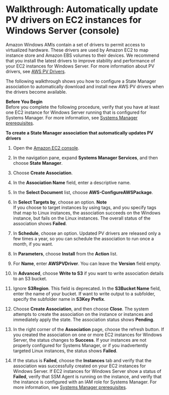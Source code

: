 # Walkthrough: Automatically update PV drivers on EC2 instances for Windows Server \(console\)<a name="sysman-state-pvdriver"></a>

Amazon Windows AMIs contain a set of drivers to permit access to virtualized hardware\. These drivers are used by Amazon EC2 to map instance store and Amazon EBS volumes to their devices\. We recommend that you install the latest drivers to improve stability and performance of your EC2 instances for Windows Server\. For more information about PV drivers, see [AWS PV Drivers](https://docs.aws.amazon.com/AWSEC2/latest/WindowsGuide/xen-drivers-overview.html#xen-driver-awspv)\.

The following walkthrough shows you how to configure a State Manager association to automatically download and install new AWS PV drivers when the drivers become available\.

**Before You Begin**  
Before you complete the following procedure, verify that you have at least one EC2 instance for Windows Server running that is configured for Systems Manager\. For more information, see [Systems Manager prerequisites](systems-manager-prereqs.md)\. 

**To create a State Manager association that automatically updates PV drivers**

1. Open the [Amazon EC2 console](https://console.aws.amazon.com/ec2/)\. 

1. In the navigation pane, expand **Systems Manager Services**, and then choose **State Manager**\.

1. Choose **Create Association**\.

1. In the **Association Name** field, enter a descriptive name\.

1. In the **Select Document** list, choose **AWS\-ConfigureAWSPackage**\.

1. In **Select Targets by**, choose an option\.
**Note**  
If you choose to target instances by using tags, and you specify tags that map to Linux instances, the association succeeds on the Windows instance, but fails on the Linux instances\. The overall status of the association shows **Failed**\.

1. In **Schedule**, choose an option\. Updated PV drivers are released only a few times a year, so you can schedule the association to run once a month, if you want\.

1. In **Parameters**, choose **Install** from the **Action** list\.

1. For **Name**, enter **AWSPVDriver**\. You can leave the **Version** field empty\.

1. In **Advanced**, choose **Write to S3** if you want to write association details to an S3 bucket\.

1. Ignore **S3Region**\. This field is deprecated\. In the **S3Bucket Name** field, enter the name of your bucket\. If want to write output to a subfolder, specify the subfolder name in **S3Key Prefix**\. 

1. Choose **Create Association**, and then choose **Close**\. The system attempts to create the association on the instance or instances and immediately apply the state\. The association status shows **Pending**\.

1. In the right corner of the **Association** page, choose the refresh button\. If you created the association on one or more EC2 instances for Windows Server, the status changes to **Success**\. If your instances are not properly configured for Systems Manager, or if you inadvertently targeted Linux instances, the status shows **Failed**\.

1. If the status is **Failed**, choose the **Instances** tab and verify that the association was successfully created on your EC2 instances for Windows Server\. If EC2 instances for Windows Server show a status of **Failed**, verify that SSM Agent is running on the instance, and verify that the instance is configured with an IAM role for Systems Manager\. For more information, see [Systems Manager prerequisites](systems-manager-prereqs.md)\.